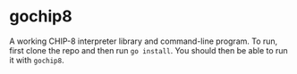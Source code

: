 # gochip8
A working CHIP-8 interpreter library and command-line program. To run, first clone the repo and then run `go install`. You should then be able to run it with `gochip8`.
